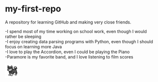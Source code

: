 # my-first-repo
A repository for learning GitHub and making very close friends.

-I spend most of my time working on school work, even though I would rather be sleeping\
-I enjoy creating data parsing programs with Python, even though I should focus on learning more Java\
-I love to play the Accordion, even I could be playing the Piano\
-Paramore is my favorite band, and I love listening to film scores

<img src="dog_front_2_center.png" alt="dog pixel art">
